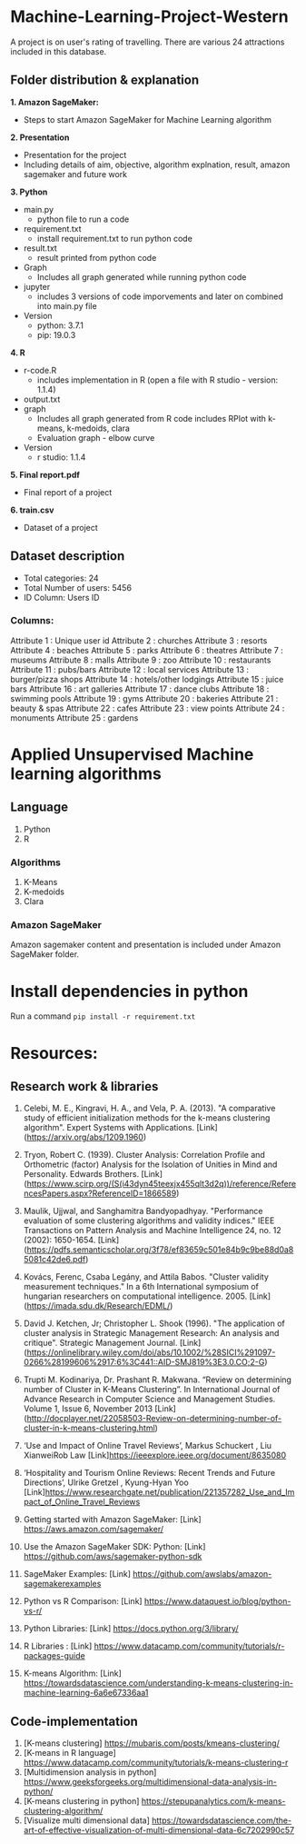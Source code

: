 # Machine-Learning-Project-Western

A project is on user's rating of travelling. There are various 24 attractions included in this database.

## Folder distribution & explanation
**1. Amazon SageMaker:**
- Steps to start Amazon SageMaker for Machine Learning algorithm

**2. Presentation**
- Presentation for the project
- Including details of aim, objective, algorithm explnation, result, amazon sagemaker and future work

**3. Python**
- main.py
	- python file to run a code
- requirement.txt 
	- install requirement.txt to run python code
- result.txt
	- result printed from python code
- Graph
	- Includes all graph generated while running python code
- jupyter
	- includes 3 versions of code imporvements and later on combined into main.py file
- Version
	- python: 3.7.1
	- pip: 19.0.3

**4. R**
- r-code.R
	- includes implementation in R (open a file with R studio - version: 1.1.4)
- output.txt
- graph
	- Includes all graph generated from R code includes RPlot with k-means, k-medoids, clara
	- Evaluation graph - elbow curve
- Version
	- r studio: 1.1.4

**5. Final report.pdf**
- Final report of a project

**6. train.csv**
- Dataset of a project 


## Dataset description
- Total categories: 24
- Total Number of users: 5456
- ID Column: Users ID

### Columns:

Attribute 1 : Unique user id 
Attribute 2 : churches 
Attribute 3 : resorts 
Attribute 4 : beaches 
Attribute 5 : parks 
Attribute 6 : theatres 
Attribute 7 : museums 
Attribute 8 : malls 
Attribute 9 : zoo 
Attribute 10 : restaurants 
Attribute 11 : pubs/bars 
Attribute 12 : local services 
Attribute 13 : burger/pizza shops 
Attribute 14 : hotels/other lodgings 
Attribute 15 : juice bars 
Attribute 16 : art galleries 
Attribute 17 : dance clubs 
Attribute 18 : swimming pools 
Attribute 19 : gyms 
Attribute 20 : bakeries 
Attribute 21 : beauty & spas 
Attribute 22 : cafes 
Attribute 23 : view points 
Attribute 24 : monuments 
Attribute 25 : gardens


# Applied Unsupervised Machine learning algorithms

## Language
1. Python
2. R

### Algorithms
1. K-Means
2. K-medoids
3. Clara

### Amazon SageMaker
Amazon sagemaker content and presentation is included under Amazon SageMaker folder.

# Install dependencies in python
Run a command `pip install -r requirement.txt`

# Resources:

## Research work & libraries
1. Celebi, M. E., Kingravi, H. A., and Vela, P. A. (2013). "A comparative study of efficient initialization methods for the k-means clustering algorithm". Expert Systems with Applications. [Link] (https://arxiv.org/abs/1209.1960)
2. Tryon, Robert C. (1939). Cluster Analysis: Correlation Profile and Orthometric (factor) Analysis for the Isolation of Unities in Mind and Personality. Edwards Brothers. [Link] (https://www.scirp.org/(S(i43dyn45teexjx455qlt3d2q))/reference/ReferencesPapers.aspx?ReferenceID=1866589)
3. Maulik, Ujjwal, and Sanghamitra Bandyopadhyay. "Performance evaluation of some clustering algorithms and validity indices." IEEE Transactions on Pattern Analysis and Machine Intelligence 24, no. 12 (2002): 1650-1654. [Link] (https://pdfs.semanticscholar.org/3f78/ef83659c501e84b9c9be88d0a85081c42de6.pdf)
4. Kovács, Ferenc, Csaba Legány, and Attila Babos. "Cluster validity measurement techniques." In a 6th International symposium of hungarian researchers on computational intelligence. 2005. [Link] (https://imada.sdu.dk/Research/EDML/)
5. David J. Ketchen, Jr; Christopher L. Shook (1996). "The application of cluster analysis in Strategic Management Research: An analysis and critique". Strategic Management Journal. [Link] (https://onlinelibrary.wiley.com/doi/abs/10.1002/%28SICI%291097-0266%28199606%2917:6%3C441::AID-SMJ819%3E3.0.CO;2-G)
6. Trupti M. Kodinariya, Dr. Prashant R. Makwana. “Review on determining number of Cluster in K-Means Clustering”. In International Journal of Advance Research in Computer Science and Management Studies. Volume 1, Issue 6, November 2013 [Link] (http://docplayer.net/22058503-Review-on-determining-number-of-cluster-in-k-means-clustering.html)

7. ‘Use and Impact of Online Travel Reviews’, Markus Schuckert , Liu XianweiRob Law [Link]https://ieeexplore.ieee.org/document/8635080
8. ‘Hospitality and Tourism Online Reviews: Recent Trends and Future Directions’, Ulrike Gretzel , Kyung-Hyan Yoo [Link]https://www.researchgate.net/publication/221357282_Use_and_Impact_of_Online_Travel_Reviews
9. Getting started with Amazon SageMaker: [Link] https://aws.amazon.com/sagemaker/
10. Use the Amazon SageMaker SDK: Python: [Link] https://github.com/aws/sagemaker-python-sdk
11. SageMaker Examples: [Link] https://github.com/awslabs/amazon-sagemakerexamples
12. Python vs R Comparison: [Link] https://www.dataquest.io/blog/python-vs-r/ 
13. Python Libraries: [Link] https://docs.python.org/3/library/
14. R Libraries : [Link] https://www.datacamp.com/community/tutorials/r-packages-guide
15. K-means Algorithm: [Link] https://towardsdatascience.com/understanding-k-means-clustering-in-machine-learning-6a6e67336aa1

## Code-implementation
1. [K-means clustering] https://mubaris.com/posts/kmeans-clustering/
2. [K-means in R language] https://www.datacamp.com/community/tutorials/k-means-clustering-r
3. [Multidimension analysis in python] https://www.geeksforgeeks.org/multidimensional-data-analysis-in-python/
4. [K-means clustering in python] https://stepupanalytics.com/k-means-clustering-algorithm/
5. [Visualize multi dimensional data] https://towardsdatascience.com/the-art-of-effective-visualization-of-multi-dimensional-data-6c7202990c57
